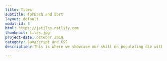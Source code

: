 ```yaml
---
title: Tiles!
subtitle: forEach and Sort
layout: default
modal-id: 3
html: https://jstiles.netlify.com
thumbnail: tiles.jpg
project-date: october 2019
category: Javascript and CSS
description: This is where we showcase our skill on populating div with tiles using forEach loop and sorting it.

---
```

